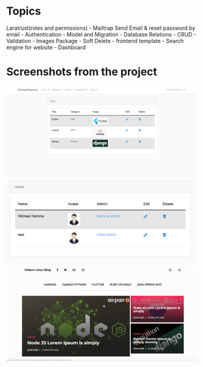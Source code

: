 # Topics
Laratrust(roles and permissions) - Mailtrap Send Email  & reset password by email - Authentication - Model and Migration - Database Relations - CRUD - Validation - Images Package - Soft Delete - frontend template - Search engine for website - Dashboard

# Screenshots from the project
![](database/seeders/1.PNG)
![](database/seeders/2.PNG)
![](database/seeders/3.PNG)
